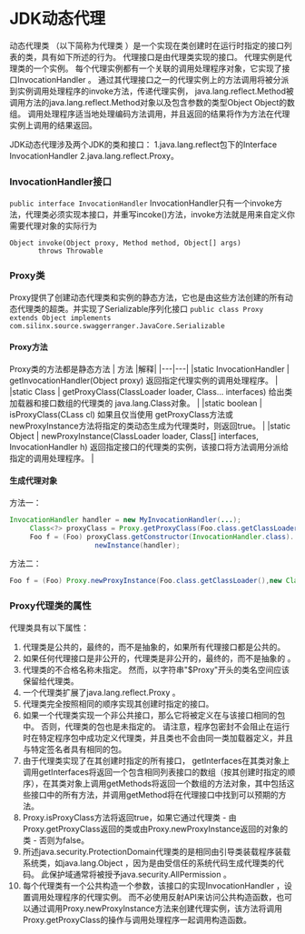# JDK动态代理
动态代理类 （以下简称为代理类 ）是一个实现在类创建时在运行时指定的接口列表的类，具有如下所述的行为。 代理接口是由代理类实现的接口。 代理实例是代理类的一个实例。 每个代理实例都有一个关联的调用处理程序对象，它实现了接口InvocationHandler 。 通过其代理接口之一的代理实例上的方法调用将被分派到实例调用处理程序的invoke方法，传递代理实例， java.lang.reflect.Method被调用方法的java.lang.reflect.Method对象以及包含参数的类型Object Object的数组。 调用处理程序适当地处理编码方法调用，并且返回的结果将作为方法在代理实例上调用的结果返回。

JDK动态代理涉及两个JDK的类和接口：
1.java.lang.reflect包下的Interface InvocationHandler
2.java.lang.reflect.Proxy。

### InvocationHandler接口
`public interface InvocationHandler`
InvocationHandler只有一个invoke方法，代理类必须实现本接口，并重写incoke()方法，invoke方法就是用来自定义你需要代理对象的实际行为
```
Object invoke(Object proxy, Method method, Object[] args)
       throws Throwable
```


### Proxy类
Proxy提供了创建动态代理类和实例的静态方法，它也是由这些方法创建的所有动态代理类的超类。并实现了Serializable序列化接口
`public class Proxy extends Object implements com.silinx.source.swaggerranger.JavaCore.Serializable`

#### Proxy方法
Proxy类的方法都是静态方法
| 方法 |解释|
|---|---|
|static InvocationHandler     |     getInvocationHandler(Object proxy) 返回指定代理实例的调用处理程序。  |
|static Class<?>              |     getProxyClass(ClassLoader loader, Class<?>... interfaces) 给出类加载器和接口数组的代理类的 java.lang.Class对象。  |
|static boolean               |     isProxyClass(CLass<?> cl) 如果且仅当使用 getProxyClass方法或 newProxyInstance方法将指定的类动态生成为代理类时，则返回true。  |
|static Object                |     newProxyInstance(ClassLoader loader, Class<?>[] interfaces, InvocationHandler h) 返回指定接口的代理类的实例，该接口将方法调用分派给指定的调用处理程序。 |

#### 生成代理对象

方法一：
```Java
InvocationHandler handler = new MyInvocationHandler(...);
     Class<?> proxyClass = Proxy.getProxyClass(Foo.class.getClassLoader(), Foo.class);
     Foo f = (Foo) proxyClass.getConstructor(InvocationHandler.class).
                     newInstance(handler);
```
方法二：
```Java
Foo f = (Foo) Proxy.newProxyInstance(Foo.class.getClassLoader(),new Class<?>[] { Foo.class },  handler); 
```

### Proxy代理类的属性
代理类具有以下属性：
1. 代理类是公共的，最终的，而不是抽象的，如果所有代理接口都是公共的。
2. 如果任何代理接口是非公开的，代理类是非公开的，最终的，而不是抽象的 。
3. 代理类的不合格名称未指定。 然而，以字符串"$Proxy"开头的类名空间应该保留给代理类。
4. 一个代理类扩展了java.lang.reflect.Proxy 。
5. 代理类完全按照相同的顺序实现其创建时指定的接口。
6. 如果一个代理类实现一个非公共接口，那么它将被定义在与该接口相同的包中。 否则，代理类的包也是未指定的。 请注意，程序包密封不会阻止在运行时在特定程序包中成功定义代理类，并且类也不会由同一类加载器定义，并且与特定签名者具有相同的包。
7. 由于代理类实现了在其创建时指定的所有接口， getInterfaces在其类对象上调用getInterfaces将返回一个包含相同列表接口的数组（按其创建时指定的顺序），在其类对象上调用getMethods将返回一个数组的方法对象，其中包括这些接口中的所有方法，并调用getMethod将在代理接口中找到可以预期的方法。
8. Proxy.isProxyClass方法将返回true，如果它通过代理类 - 由Proxy.getProxyClass返回的类或由Proxy.newProxyInstance返回的对象的类 - 否则为false。
9. 所述java.security.ProtectionDomain代理类的是相同由引导类装载程序装载系统类，如java.lang.Object ，因为是由受信任的系统代码生成代理类的代码。 此保护域通常将被授予java.security.AllPermission 。
10. 每个代理类有一个公共构造一个参数，该接口的实现InvocationHandler ，设置调用处理程序的代理实例。 而不必使用反射API来访问公共构造函数，也可以通过调用Proxy.newProxyInstance方法来创建代理实例，该方法将调用Proxy.getProxyClass的操作与调用处理程序一起调用构造函数。

